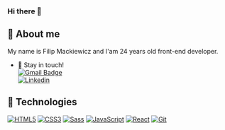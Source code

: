 ### Hi there 👋

## 🙍 About me
My name is Filip Mackiewicz and I'am 24 years old front-end developer. 
- 💬 Stay in touch! <br />
[![Gmail Badge](https://img.shields.io/badge/-Gmail-c14438?style=flat-square&logo=Gmail&logoColor=white&link=mailto:mackiewicz.filip@gmail.com)](mailto:mackiewicz.filip@gmail.com)<br />
[![Linkedin](https://img.shields.io/badge/-LinkedIn-blue?style=flat-square&logo=Linkedin&logoColor=white&link=https://www.linkedin.com/in/filip-mackiewicz/)](https://www.linkedin.com/in/filip-mackiewicz/)

## 🔧 Technologies
[![HTML5](https://img.shields.io/badge/-HTML5-E34F26?style=flat-square&logo=html5&logoColor=white&link=https://github.com/filipmackiewicz)](https://github.com/filipmackiewicz)
[![CSS3](https://img.shields.io/badge/-CSS3-1572B6?style=flat-square&logo=css3&link=https://github.com/filipmackiewicz)](https://github.com/filipmackiewicz)
[![Sass](https://img.shields.io/badge/-Sass-black?style=flat-square&logo=Sass&logoColor=pink)](https://github.com/filipmackiewicz)
[![JavaScript](https://img.shields.io/badge/-JavaScript-black?style=flat-square&logo=javascript&link=https://github.com/filipmackiewicz)](https://github.com/filipmackiewicz)
[![React](https://img.shields.io/badge/-React-black?style=flat-square&logo=react)](https://github.com/filipmackiewicz)
[![Git](https://img.shields.io/badge/-Git-black?style=flat-square&logo=git&link=https://github.com/filipmackiewicz)](https://github.com/filipmackiewicz)
